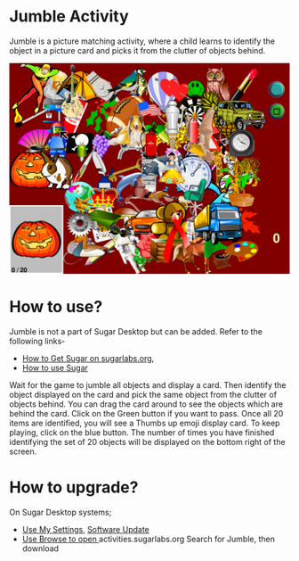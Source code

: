 Jumble Activity 
===============

Jumble is a picture matching activity, where a child learns to identify the object in a picture card and picks it from the clutter of objects behind.

![Screenshot](screenshots/1.png)

How to use?
===============
Jumble is not a part of Sugar Desktop but can be added. Refer to the following links-

* [How to Get Sugar on sugarlabs.org](https://sugarlabs.org/), 
* [How to use Sugar](https://help.sugarlabs.org/) 

Wait for the game to jumble all objects and display a card. Then identify the object displayed on the card and pick the same object from the clutter of objects behind. You can drag the card around to see the objects which are behind the card. Click on the Green button if you want to pass. Once all 20 items are identified, you will see a Thumbs up emoji display card. To keep playing, click on the blue button. The number of times you have finished identifying the set of 20 objects will be displayed on the bottom right of the screen.

How to upgrade?
===============
On Sugar Desktop systems;

* [Use My Settings,](https://help.sugarlabs.org/my_settings.html) [Software Update](https://help.sugarlabs.org/my_settings.html#software-update) 
* [Use Browse to open ](https://activities.sugarlabs.org/)activities.sugarlabs.org Search for Jumble, then download


